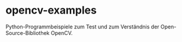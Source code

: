 # opencv-examples
Python-Programmbeispiele zum Test und zum Verständnis der Open-Source-Bibliothek OpenCV.
